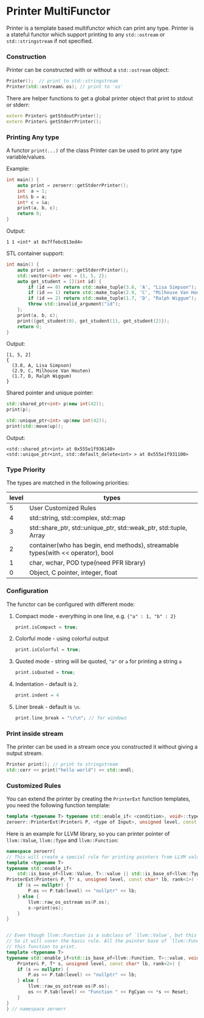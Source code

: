 Printer MultiFunctor
====================


Printer is a template based multifunctor which can print any type. Printer is a stateful functor which support printing to any `std::ostream` or `std::stringstream` if not specified. 

### Construction

Printer can be constructed with or without a `std::ostream` object:

```c++
Printer();  // print to std::stringstream
Printer(std::ostream& os); // print to 'os'
```

There are helper functions to get a global printer object that print to stdout or stderr:

```c++
extern Printer& getStdoutPrinter();
extern Printer& getStderrPrinter();
```

### Printing Any type

A functor `print(...)` of the class Printer can be used to print any type variable/values.


Example:
```c++
int main() {
    auto print = zeroerr::getStderrPrinter();
    int  a = 1;
    int& b = a;
    int* c = &a;
    print(a, b, c);
    return 0;
}
```

Output:
```
1 1 <int* at 0x7ffebc813ed4>
```

STL container support:

```c++
int main() {
    auto print = zeroerr::getStderrPrinter();
    std::vector<int> vec = {1, 5, 2};
    auto get_student = [](int id) {
        if (id == 0) return std::make_tuple(3.8, 'A', "Lisa Simpson");
        if (id == 1) return std::make_tuple(2.9, 'C', "Milhouse Van Houten");
        if (id == 2) return std::make_tuple(1.7, 'D', "Ralph Wiggum");
        throw std::invalid_argument("id");
    };
    print(a, b, c);
    print({get_student(0), get_student(1), get_student(2)});
    return 0;
}
```
Output:
```
[1, 5, 2] 
{
  (3.8, A, Lisa Simpson)
  (2.9, C, Milhouse Van Houten)
  (1.7, D, Ralph Wiggum)
} 
```

Shared pointer and unique pointer:

```c++
std::shared_ptr<int> p(new int(42));
print(p);

std::unique_ptr<int> up(new int(42));
print(std::move(up));
```

Output:
```
<std::shared_ptr<int> at 0x555e1f936140> 
<std::unique_ptr<int, std::default_delete<int> > at 0x555e1f931100> 
```


### Type Priority 

The types are matched in the following priorities:

| level | types                                                                             |
| ----- | --------------------------------------------------------------------------------- |
| 5     | User Customized Rules                                                             |
| 4     | std::string,  std::complex,  std::map                                             |
| 3     | std::share_ptr, std::unique_ptr, std::weak_ptr, std::tuple, Array                 |
| 2     | container(who has begin, end methods),   streamable types(with << operator), bool |
| 1     | char, wchar, POD type(need PFR library)                                           |
| 0     | Object, C pointer, integer, float                                                 |

### Configuration

The functor can be configured with different mode:
1. Compact mode - everything in one line, e.g. `{"a" : 1, "b" : 2}`
   ```c++
   print.isCompact = true;
   ```
2. Colorful mode - using colorful output 
   ```c++
   print.isColorful = true;
   ```
3. Quoted mode - string will be quoted, `"a"` or `a` for printing a string `a`
   ```c++
   print.isQuoted = true;
   ```
4. Indentation - default is `2`.
   ```c++
   print.indent = 4
   ```
5. Liner break - default is `\n`.
   ```c++
   print.line_break = "\r\n"; // for windows
   ```

### Print inside stream

The printer can be used in a stream once you constructed it without giving a output stream.

```c++
Printer print(); // print to stringstream
std::cerr << print("hello world") << std::endl;
```

### Customized Rules 

You can extend the printer by creating the `PrinterExt` function templates, you need the following function template:
```c++
template <typename T> typename std::enable_if< <condition>, void>::type
zeroerr::PrinterExt(Printer& P, <type of Input>, unsigned level, const char* lb, rank<N>);
```

Here is an example for LLVM library, so you can printer pointer of `llvm::Value`, `llvm::Type` and `llvm::Function`:

```c++
namespace zeroerr{
// This will create a special rule for printing pointers from LLVM value
template <typename T>
typename std::enable_if<
    std::is_base_of<llvm::Value, T>::value || std::is_base_of<llvm::Type, T>::value, void>::type
PrinterExt(Printer& P, T* s, unsigned level, const char* lb, rank<1>) {
    if (s == nullptr) {
        P.os << P.tab(level) << "nullptr" << lb;
    } else {
        llvm::raw_os_ostream os(P.os);
        s->print(os);
    }
}


// Even though llvm::Function is a subclass of `llvm::Value`, but this rule is in rank 2. 
// So it will cover the basic rule. All the pointer base of `llvm::Function` will call 
// this function to print.
template <typename T>
typename std::enable_if<std::is_base_of<llvm::Function, T>::value, void>::type PrinterExt(
    Printer& P, T* s, unsigned level, const char* lb, rank<2>) {
    if (s == nullptr) {
        P.os << P.tab(level) << "nullptr" << lb;
    } else {
        llvm::raw_os_ostream os(P.os);
        os << P.tab(level) << "Function " << FgCyan << *s << Reset;
    }
}
} // namespace zeroerr
```